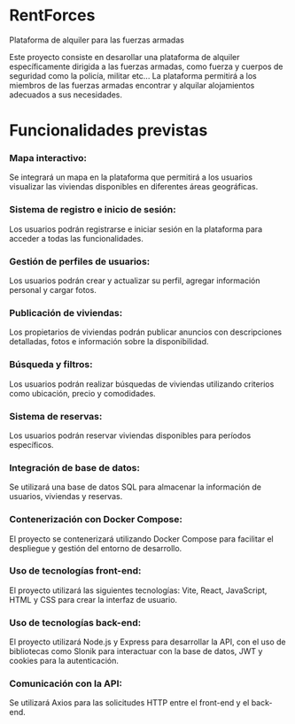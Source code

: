 # RentForces
Plataforma de alquiler para las fuerzas armadas

Este proyecto consiste en desarollar una plataforma de alquiler específicamente dirigida a las fuerzas armadas, como fuerza y cuerpos de seguridad como la policía, militar etc... La plataforma permitirá a los miembros de las fuerzas armadas encontrar y alquilar alojamientos adecuados a sus necesidades.

# Funcionalidades previstas

### Mapa interactivo: 
Se integrará un mapa en la plataforma que permitirá a los usuarios visualizar las viviendas disponibles en diferentes áreas geográficas.

### Sistema de registro e inicio de sesión: 
Los usuarios podrán registrarse e iniciar sesión en la plataforma para acceder a todas las funcionalidades.

### Gestión de perfiles de usuarios: 
Los usuarios podrán crear y actualizar su perfil, agregar información personal y cargar fotos.

### Publicación de viviendas: 
Los propietarios de viviendas podrán publicar anuncios con descripciones detalladas, fotos e información sobre la disponibilidad.

### Búsqueda y filtros: 
Los usuarios podrán realizar búsquedas de viviendas utilizando criterios como ubicación, precio y comodidades.

### Sistema de reservas: 
Los usuarios podrán reservar viviendas disponibles para períodos específicos.

### Integración de base de datos: 
Se utilizará una base de datos SQL para almacenar la información de usuarios, viviendas y reservas.

### Contenerización con Docker Compose: 
El proyecto se contenerizará utilizando Docker Compose para facilitar el despliegue y gestión del entorno de desarrollo.

### Uso de tecnologías front-end: 
El proyecto utilizará las siguientes tecnologías: Vite, React, JavaScript, HTML y CSS para crear la interfaz de usuario.

### Uso de tecnologías back-end: 
El proyecto utilizará Node.js y Express para desarrollar la API, con el uso de bibliotecas como Slonik para interactuar con la base de datos, JWT y cookies para la autenticación.

### Comunicación con la API: 
Se utilizará Axios para las solicitudes HTTP entre el front-end y el back-end.
